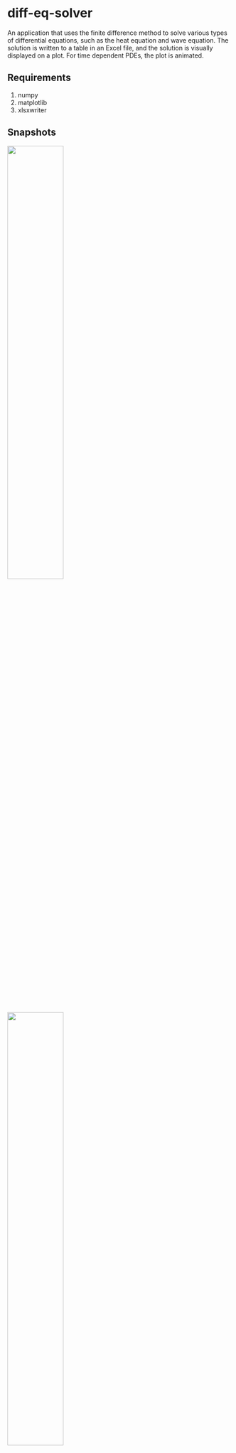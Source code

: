 # diff-eq-solver

An application that uses the finite difference method to solve various types of differential equations, such as the
heat equation and wave equation. The solution is written to a table in an Excel file, and the solution is visually 
displayed on a plot. For time dependent PDEs, the plot is animated.  

## Requirements
1. numpy
2. matplotlib
3. xlsxwriter

## Snapshots
<div>
  <img src="https://user-images.githubusercontent.com/46363213/103636054-49198100-4efe-11eb-9599-5342bed58229.PNG" width=50%">
  <img src="https://user-images.githubusercontent.com/46363213/104314394-37038980-548e-11eb-8201-bb81363df220.PNG" width=50%>
  <img src="https://user-images.githubusercontent.com/46363213/103533938-d8f9f500-4e42-11eb-9012-603e7f2cfd01.gif" width=50%>
</div>

